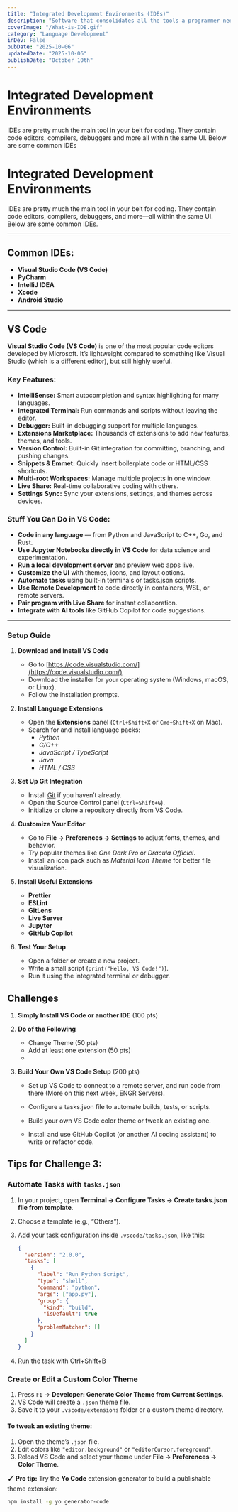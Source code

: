 ```yaml
---
title: "Integrated Development Environments (IDEs)"
description: "Software that consolidates all the tools a programmer needs!"
coverImage: "/What-is-IDE.gif"
category: "Language Development"
inDev: False
pubDate: "2025-10-06"
updatedDate: "2025-10-06"
publishDate: "October 10th"
---
```


# Integrated Development Environments
IDEs are pretty much the main tool in your belt for coding. They contain code editors, compilers, debuggers and more all within the same UI. Below are some common IDEs

# Integrated Development Environments

IDEs are pretty much the main tool in your belt for coding. They contain code editors, compilers, debuggers, and more—all within the same UI. Below are some common IDEs.

---

## Common IDEs:

- **Visual Studio Code (VS Code)**  
- **PyCharm**  
- **IntelliJ IDEA**  
- **Xcode**  
- **Android Studio**  


---

## VS Code

**Visual Studio Code (VS Code)** is one of the most popular code editors developed by Microsoft. It’s lightweight compared to something like Visual Studio (which is a different editor), but still highly useful.

### Key Features:
- **IntelliSense:** Smart autocompletion and syntax highlighting for many languages.  
- **Integrated Terminal:** Run commands and scripts without leaving the editor.  
- **Debugger:** Built-in debugging support for multiple languages.  
- **Extensions Marketplace:** Thousands of extensions to add new features, themes, and tools.  
- **Version Control:** Built-in Git integration for committing, branching, and pushing changes.  
- **Snippets & Emmet:** Quickly insert boilerplate code or HTML/CSS shortcuts.  
- **Multi-root Workspaces:** Manage multiple projects in one window.  
- **Live Share:** Real-time collaborative coding with others.  
- **Settings Sync:** Sync your extensions, settings, and themes across devices.

### Stuff You Can Do in VS Code:
- **Code in any language** — from Python and JavaScript to C++, Go, and Rust.  
- **Use Jupyter Notebooks directly in VS Code** for data science and experimentation.  
- **Run a local development server** and preview web apps live.  
- **Customize the UI** with themes, icons, and layout options.  
- **Automate tasks** using built-in terminals or tasks.json scripts.  
- **Use Remote Development** to code directly in containers, WSL, or remote servers.  
- **Pair program with Live Share** for instant collaboration.  
- **Integrate with AI tools** like GitHub Copilot for code suggestions.  

---

### Setup Guide

1. **Download and Install VS Code**
   - Go to [https://code.visualstudio.com/](https://code.visualstudio.com/)  
   - Download the installer for your operating system (Windows, macOS, or Linux).  
   - Follow the installation prompts.

2. **Install Language Extensions**
   - Open the **Extensions** panel (`Ctrl+Shift+X` or `Cmd+Shift+X` on Mac).  
   - Search for and install language packs:  
     - *Python*  
     - *C/C++*  
     - *JavaScript / TypeScript*  
     - *Java*  
     - *HTML / CSS*  

3. **Set Up Git Integration**
   - Install [Git](https://git-scm.com/) if you haven’t already.  
   - Open the Source Control panel (`Ctrl+Shift+G`).  
   - Initialize or clone a repository directly from VS Code.

4. **Customize Your Editor**
   - Go to **File → Preferences → Settings** to adjust fonts, themes, and behavior.  
   - Try popular themes like *One Dark Pro* or *Dracula Official*.  
   - Install an icon pack such as *Material Icon Theme* for better file visualization.

5. **Install Useful Extensions**
   - **Prettier**  
   - **ESLint** 
   - **GitLens** 
   - **Live Server** 
   - **Jupyter** 
   - **GitHub Copilot** 

6. **Test Your Setup**
   - Open a folder or create a new project.  
   - Write a small script (`print("Hello, VS Code!")`).  
   - Run it using the integrated terminal or debugger.



## Challenges

1. **Simply Install VS Code or another IDE** (100 pts)

2. **Do of the Following**
    - Change Theme (50 pts)
    - Add at least one extension (50 pts)
    - 

3. **Build Your Own VS Code Setup** (200 pts)
    - Set up VS Code to connect to a remote server, and run code from there (More on this next week, ENGR Servers).

    - Configure a tasks.json file to automate builds, tests, or scripts.

    - Build your own VS Code color theme or tweak an existing one.

    - Install and use GitHub Copilot (or another AI coding assistant) to write or refactor code.



## **Tips for Challenge 3:**
### Automate Tasks with `tasks.json`

1. In your project, open **Terminal → Configure Tasks → Create tasks.json file from template**.  
2. Choose a template (e.g., “Others”).  
3. Add your task configuration inside `.vscode/tasks.json`, like this:

   ```json
   {
     "version": "2.0.0",
     "tasks": [
       {
         "label": "Run Python Script",
         "type": "shell",
         "command": "python",
         "args": ["app.py"],
         "group": {
           "kind": "build",
           "isDefault": true
         },
         "problemMatcher": []
       }
     ]
   }
4. Run the task with Ctrl+Shift+B

### Create or Edit a Custom Color Theme

1. Press `F1` → **Developer: Generate Color Theme from Current Settings**.  
2. VS Code will create a `.json` theme file.  
3. Save it to your `.vscode/extensions` folder or a custom theme directory.  

#### To tweak an existing theme:
1. Open the theme’s `.json` file.  
2. Edit colors like `"editor.background"` or `"editorCursor.foreground"`.  
3. Reload VS Code and select your theme under **File → Preferences → Color Theme**.  

🖌️ **Pro tip:** Try the **Yo Code** extension generator to build a publishable theme extension:  
```bash
npm install -g yo generator-code
